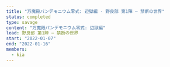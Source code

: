 ```yaml
---
title: "万魔殿パンデモニウム零式: 辺獄編 - 野良部 第1陣 — 禁断の世界"
status: completed
type: savage
content: "万魔殿パンデモニウム零式: 辺獄編"
lead: 野良部 第1陣 — 禁断の世界
start: "2022-01-07"
end: "2022-01-16"
members:
  - kia
---
```

